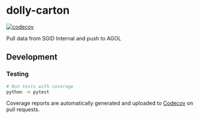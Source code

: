 # dolly-carton

[![codecov](https://codecov.io/gh/agrc/dolly-carton/branch/main/graph/badge.svg)](https://codecov.io/gh/agrc/dolly-carton)

Pull data from SGID Internal and push to AGOL

## Development

### Testing
```bash
# Run tests with coverage
python -m pytest
```

Coverage reports are automatically generated and uploaded to [Codecov](https://codecov.io/gh/agrc/dolly-carton) on pull requests.
